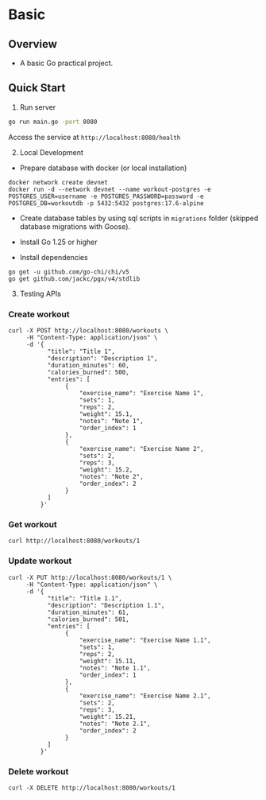 # Basic

## Overview

- A basic Go practical project.

## Quick Start

1. Run server

```bash
go run main.go -port 8080
```

Access the service at `http://localhost:8080/health`

2. Local Development

- Prepare database with docker (or local installation)

```shell
docker network create devnet
docker run -d --network devnet --name workout-postgres -e POSTGRES_USER=username -e POSTGRES_PASSWORD=password -e POSTGRES_DB=workoutdb -p 5432:5432 postgres:17.6-alpine
```

- Create database tables by using sql scripts in `migrations` folder (skipped database migrations with Goose).

- Install Go 1.25 or higher
- Install dependencies

```shell
go get -u github.com/go-chi/chi/v5
go get github.com/jackc/pgx/v4/stdlib
```

3. Testing APIs

### Create workout

```shell
curl -X POST http://localhost:8080/workouts \
     -H "Content-Type: application/json" \
     -d '{
           "title": "Title 1",
           "description": "Description 1",
           "duration_minutes": 60,
           "calories_burned": 500,
           "entries": [
                {
                    "exercise_name": "Exercise Name 1",
                    "sets": 1,
                    "reps": 2,
                    "weight": 15.1,
                    "notes": "Note 1",
                    "order_index": 1
                },
                {
                    "exercise_name": "Exercise Name 2",
                    "sets": 2,
                    "reps": 3,
                    "weight": 15.2,
                    "notes": "Note 2",
                    "order_index": 2
                }
           ]
         }'
```

### Get workout

```shell
curl http://localhost:8080/workouts/1
```

### Update workout

```shell
curl -X PUT http://localhost:8080/workouts/1 \
     -H "Content-Type: application/json" \
     -d '{
           "title": "Title 1.1",
           "description": "Description 1.1",
           "duration_minutes": 61,
           "calories_burned": 501,
           "entries": [
                {
                    "exercise_name": "Exercise Name 1.1",
                    "sets": 1,
                    "reps": 2,
                    "weight": 15.11,
                    "notes": "Note 1.1",
                    "order_index": 1
                },
                {
                    "exercise_name": "Exercise Name 2.1",
                    "sets": 2,
                    "reps": 3,
                    "weight": 15.21,
                    "notes": "Note 2.1",
                    "order_index": 2
                }
           ]
         }'
```

### Delete workout

```shell
curl -X DELETE http://localhost:8080/workouts/1
```
